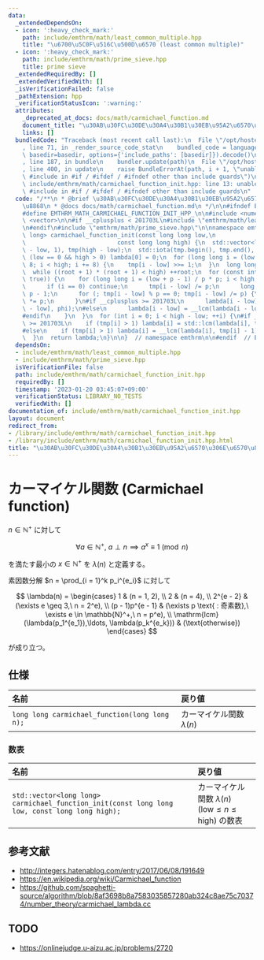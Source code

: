 ```yaml
---
data:
  _extendedDependsOn:
  - icon: ':heavy_check_mark:'
    path: include/emthrm/math/least_common_multiple.hpp
    title: "\u6700\u5C0F\u516C\u500D\u6570 (least common multiple)"
  - icon: ':heavy_check_mark:'
    path: include/emthrm/math/prime_sieve.hpp
    title: prime sieve
  _extendedRequiredBy: []
  _extendedVerifiedWith: []
  _isVerificationFailed: false
  _pathExtension: hpp
  _verificationStatusIcon: ':warning:'
  attributes:
    _deprecated_at_docs: docs/math/carmichael_function.md
    document_title: "\u30AB\u30FC\u30DE\u30A4\u30B1\u30EB\u95A2\u6570\u306E\u6570\u8868"
    links: []
  bundledCode: "Traceback (most recent call last):\n  File \"/opt/hostedtoolcache/Python/3.9.16/x64/lib/python3.9/site-packages/onlinejudge_verify/documentation/build.py\"\
    , line 71, in _render_source_code_stat\n    bundled_code = language.bundle(stat.path,\
    \ basedir=basedir, options={'include_paths': [basedir]}).decode()\n  File \"/opt/hostedtoolcache/Python/3.9.16/x64/lib/python3.9/site-packages/onlinejudge_verify/languages/cplusplus.py\"\
    , line 187, in bundle\n    bundler.update(path)\n  File \"/opt/hostedtoolcache/Python/3.9.16/x64/lib/python3.9/site-packages/onlinejudge_verify/languages/cplusplus_bundle.py\"\
    , line 400, in update\n    raise BundleErrorAt(path, i + 1, \"unable to process\
    \ #include in #if / #ifdef / #ifndef other than include guards\")\nonlinejudge_verify.languages.cplusplus_bundle.BundleErrorAt:\
    \ include/emthrm/math/carmichael_function_init.hpp: line 13: unable to process\
    \ #include in #if / #ifdef / #ifndef other than include guards\n"
  code: "/**\n * @brief \u30AB\u30FC\u30DE\u30A4\u30B1\u30EB\u95A2\u6570\u306E\u6570\
    \u8868\n * @docs docs/math/carmichael_function.md\n */\n\n#ifndef EMTHRM_MATH_CARMICHAEL_FUNCTION_INIT_HPP_\n\
    #define EMTHRM_MATH_CARMICHAEL_FUNCTION_INIT_HPP_\n\n#include <numeric>\n#include\
    \ <vector>\n\n#if __cplusplus < 201703L\n#include \"emthrm/math/least_common_multiple.hpp\"\
    \n#endif\n#include \"emthrm/math/prime_sieve.hpp\"\n\nnamespace emthrm {\n\nstd::vector<long\
    \ long> carmichael_function_init(const long long low,\n                      \
    \                          const long long high) {\n  std::vector<long long> lambda(high\
    \ - low, 1), tmp(high - low);\n  std::iota(tmp.begin(), tmp.end(), low);\n  if\
    \ (low == 0 && high > 0) lambda[0] = 0;\n  for (long long i = (low + 7) / 8 *\
    \ 8; i < high; i += 8) {\n    tmp[i - low] >>= 1;\n  }\n  long long root = 1;\n\
    \  while ((root + 1) * (root + 1) < high) ++root;\n  for (const int p : prime_sieve(root,\
    \ true)) {\n    for (long long i = (low + p - 1) / p * p; i < high; i += p) {\n\
    \      if (i == 0) continue;\n      tmp[i - low] /= p;\n      long long phi =\
    \ p - 1;\n      for (; tmp[i - low] % p == 0; tmp[i - low] /= p) {\n        phi\
    \ *= p;\n      }\n#if __cplusplus >= 201703L\n      lambda[i - low] = std::lcm(lambda[i\
    \ - low], phi);\n#else\n      lambda[i - low] = __lcm(lambda[i - low], phi);\n\
    #endif\n    }\n  }\n  for (int i = 0; i < high - low; ++i) {\n#if __cplusplus\
    \ >= 201703L\n    if (tmp[i] > 1) lambda[i] = std::lcm(lambda[i], tmp[i] - 1);\n\
    #else\n    if (tmp[i] > 1) lambda[i] = __lcm(lambda[i], tmp[i] - 1);\n#endif\n\
    \  }\n  return lambda;\n}\n\n}  // namespace emthrm\n\n#endif  // EMTHRM_MATH_CARMICHAEL_FUNCTION_INIT_HPP_\n"
  dependsOn:
  - include/emthrm/math/least_common_multiple.hpp
  - include/emthrm/math/prime_sieve.hpp
  isVerificationFile: false
  path: include/emthrm/math/carmichael_function_init.hpp
  requiredBy: []
  timestamp: '2023-01-20 03:45:07+09:00'
  verificationStatus: LIBRARY_NO_TESTS
  verifiedWith: []
documentation_of: include/emthrm/math/carmichael_function_init.hpp
layout: document
redirect_from:
- /library/include/emthrm/math/carmichael_function_init.hpp
- /library/include/emthrm/math/carmichael_function_init.hpp.html
title: "\u30AB\u30FC\u30DE\u30A4\u30B1\u30EB\u95A2\u6570\u306E\u6570\u8868"
---
```

# カーマイケル関数 (Carmichael function)

$n \in \mathbb{N}^+$ に対して

$$
  \forall a \in \mathbb{N}^+,\ a \perp n \implies a^x \equiv 1 \pmod{n}
$$

を満たす最小の $x \in \mathbb{N}^+$ を $\lambda(n)$ と定義する。

素因数分解 $n = \prod_{i = 1}^k p_i^{e_i}$ に対して

$$
  \lambda(n) =
  \begin{cases}
    1 & (n = 1, 2), \\
    2 & (n = 4), \\
    2^{e - 2} & (\exists e \geq 3,\ n = 2^e), \\
    (p - 1)p^{e - 1} & (\exists p \text{ : 奇素数},\ \exists e \in \mathbb{N}^+,\ n = p^e), \\
    \mathrm{lcm} (\lambda(p_1^{e_1}),\ldots, \lambda(p_k^{e_k})) & (\text{otherwise})
  \end{cases}
$$

が成り立つ。


## 仕様

|名前|戻り値|
|:--|:--|
|`long long carmichael_function(long long n);`|カーマイケル関数 $\lambda(n)$|


### 数表

|名前|戻り値|
|:--|:--|
|`std::vector<long long> carmichael_function_init(const long long low, const long long high);`|カーマイケル関数 $\lambda(n)$ ($\mathrm{low} \leq n \leq \mathrm{high}$) の数表|


## 参考文献

- http://integers.hatenablog.com/entry/2017/06/08/191649
- https://en.wikipedia.org/wiki/Carmichael_function
- https://github.com/spaghetti-source/algorithm/blob/8af3698b8a7583035857280ab324c8ae75c70374/number_theory/carmichael_lambda.cc


## TODO

- https://onlinejudge.u-aizu.ac.jp/problems/2720
